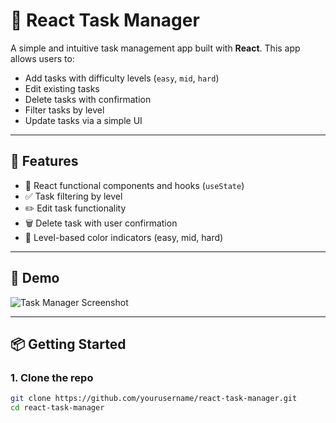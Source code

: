 # 📝 React Task Manager

A simple and intuitive task management app built with **React**. This app allows users to:

- Add tasks with difficulty levels (`easy`, `mid`, `hard`)
- Edit existing tasks
- Delete tasks with confirmation
- Filter tasks by level
- Update tasks via a simple UI

---

## 🚀 Features

- 🧩 React functional components and hooks (`useState`)
- ✅ Task filtering by level
- ✏️ Edit task functionality
- 🗑️ Delete task with user confirmation
- 🎨 Level-based color indicators (easy, mid, hard)

---

## 📸 Demo

![Task Manager Screenshot](screenshot.png) <!-- Optional: include screenshot if available -->

---

## 📦 Getting Started

### 1. Clone the repo

```bash
git clone https://github.com/yourusername/react-task-manager.git
cd react-task-manager
```
